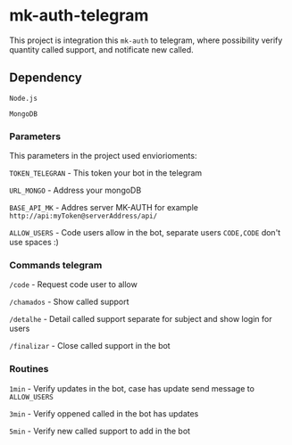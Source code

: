 # mk-auth-telegram

This project is integration this  `mk-auth` to telegram, where possibility verify quantity called support, and notificate new called.

## Dependency
`Node.js`

`MongoDB`

### Parameters
This parameters in the project used enviorioments:

`TOKEN_TELEGRAN` - This token your bot in the telegram

`URL_MONGO` - Address your mongoDB

`BASE_API_MK` - Addres server MK-AUTH for example `http://api:myToken@serverAddress/api/`

`ALLOW_USERS` - Code users allow in the bot, separate users `CODE,CODE` don't use spaces :)


### Commands telegram
`/code` - Request code user to allow

`/chamados` - Show called support

`/detalhe` - Detail called support separate for subject and show login for users

`/finalizar` - Close called support in the bot


### Routines
`1min` - Verify updates in the bot, case has update send message to `ALLOW_USERS`

`3min` - Verify oppened called in the bot has updates

`5min` - Verify new called support to add in the bot
